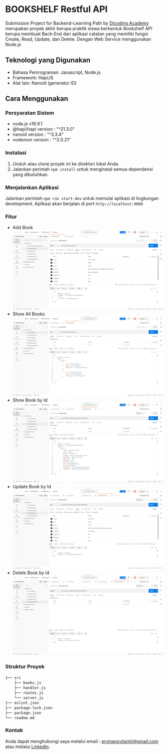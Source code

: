 # BOOKSHELF Restful API 

Submission Project for Backend-Learning Path by [Dicoding Academy](https://www.dicoding.com/) merupakan proyek akhir berupa praktik siswa berbentuk Bookshelf API berupa membuat Back-End dari aplikasi catatan yang memiliki fungsi Create, Read, Update, dan Delete. Dengan Web Service menggunakan Node.js

## Teknologi yang Digunakan
- Bahasa Pemrograman: Javascript, Node.js
- Framework: HapiJS
- Alat lain: Nanoid (generator ID)

## Cara Menggunakan
### Persyaratan Sistem
- node.js  v16.9.1
- @hapi/hapi version : "^21.3.0"
- nanoid version : "^3.3.4"
- nodemon version : "^2.0.21"

### Instalasi
1. Unduh atau clone proyek ini ke direktori lokal Anda.
2. Jalankan perintah ``` npm install ``` untuk menginstal semua dependensi yang dibutuhkan.

### Menjalankan Aplikasi
Jalankan perintah ``` npm run start-dev ``` untuk memulai aplikasi di lingkungan development. Aplikasi akan berjalan di port ``` http://localhost:9000 ```

### Fitur 
- Add Book
![Add Book](img-doc/Post-Book.jpg)
- Show All Books
![Show All Books](img-doc/Get-All-Books.jpg)
- Show Book by Id
![Show Book By Id](img-doc/Get-Book-By-Id.jpg)
- Update Book by Id
![Update Book By Id](img-doc/Edit-Book.jpg)
- Delete Book by Id
![Delete Book](img-doc/Delete-Book.jpg)

### Struktur Proyek
```
├── src
    ├── books.js
    ├── handler.js
    ├── routes.js
    └── server.js
├── eslint.json
├── package-lock.json
├── package.json
└── readme.md
```

### Kontak
Anda dapat menghubungi saya melalui email : ervinanovliantii@gmail.com atau melalui [Linkedin](https://www.linkedin.com/in/ervina-novlianti/).
